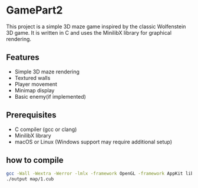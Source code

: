 # GamePart2
This project is a simple 3D maze game inspired by the classic Wolfenstein 3D game. It is written in C and uses the MinilibX library for graphical rendering.

## Features

- Simple 3D maze rendering
- Textured walls
- Player movement
- Minimap display
- Basic enemy(if implemented)

## Prerequisites

- C compiler (gcc or clang)
- MinilibX library
- macOS or Linux (Windows support may require additional setup)

## how to compile

```bash
gcc -Wall -Wextra -Werror -lmlx -framework OpenGL -framework AppKit libft/src/*.c src/*.c -o output
./output map/1.cub
